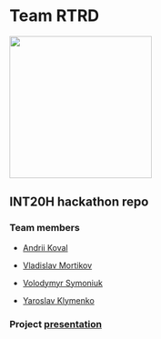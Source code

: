 # Team RTRD

<img src="https://res.cloudinary.com/webprogbase/image/upload/c_scale,w_500/v1582987351/unnamed_aamnfg.png" width="250">

## INT20H hackathon repo

### Team members
- [Andrii Koval](https://github.com/ZioVio)

- [Vladislav Mortikov](https://www.facebook.com/vladislavmortikov)

- [Volodymyr Symoniuk](https://github.com/vsymoniuk)

- [Yaroslav Klymenko](https://github.com/yklym)

### Project [presentation](https://drive.google.com/open?id=16cia-mjjhFkAYFZ8M-MWL4B1x6_a8zm1)
